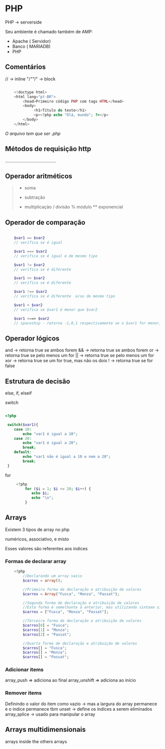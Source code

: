 # PHP

PHP -> serverside

Seu ambiente é chamado também de AMP:

- Apache ( Servidor)  
- Banco ( MARIADB)
- PHP 

## Comentários 

// -> inline
"/*""*/" -> block 

```php 

    <!doctype html>
    <html lang="pt-BR">
        <head>Primeiro código PHP com tags HTML</head>
        <body>
             <h1>Título do texto</h1>
             <p><?php echo "Olá, mundo"; ?></p>
        </body>
    </html>

```

_O arquivo tem que ser .php_

## Métodos de requisição http 

.........................................


## Operador aritméticos 

> + soma
> - subtração 
> * multiplicação
> / divisão 
> % módulo 
> ** exponencial 

## Operador de comparação 

```php 

    $var1 == $var2
    // verifica se é igual 

    $var1 === $var2
    // verifica se é igual e de mesmo tipo  

    $var1 != $var2
    // verifica se é diferente 

    $var1 <> $var2
    // verifica se é diferente 

    $var1 !== $var2
    // verifica se é diferente  e/ou do mesmo tipo 

    $var1 < $var2
    // verifica se $var1 é menor que $var2

    $var1 <==> $var2
    // spaceship - retorna -1,0,1 respectivamente se o $var1 for menor, igual ou maior $var2

```

## Operador lógicos 

and -> retorna true se ambos forem
&& -> retorna true se ambos forem
or -> retorna true se pelo menos um for
|| -> retorna true se pelo menos um for
xor -> retorna true se um for true, mas não os dois
! -> retorna true se for false 

## Estrutura de decisão 

else, if, elseif 

switch 

```php 

<?php

 switch($var1){
	case 10:
		echo "var1 é igual a 10";
	case 20:
		echo "var1 é igual a 20";
		break;
	default:
		echo "var1 não é igual a 10 e nem a 20";
		break;
 }

```

for

```php 
     <?php
         for ($i = 1; $i <= 20; $i++) {
            echo $i;
            echo "\n";
         }
```

## Arrays 

Existem 3 tipos de array no php

numéricos, associativo, e misto 

Esses valores são referentes aos indices

### Formas de declarar array 

```php 
    <?php
        //Declarando um array vazio
        $carros = array();

        //Primeira forma de declaração e atribuição de valores
        $carros = Array("Fusca", "Monza", "Passat");

        //Segunda forma de declaração e atribuição de valores
        //Esta forma é semelhante à anterior, mas utilizando sintaxe similar a do Javascript
        $carros = ["Fusca", "Monza", "Passat"];

        //Terceira forma de declaração e atribuição de valores
        $carros[0] = "Fusca";
        $carros[1] = "Monza";
        $carros[2] = "Passat";

        //Quarta forma de declaração e atribuição de valores
        $carros[] = "Fusca";
        $carros[] = "Monza";
        $carros[] = "Passat";
```

### Adicionar items 

array_push => adiciona ao final 
array_unshift => adiciona ao início

### Remover items

Definindo o valor do item como vazio -> mas a largura do array permanece e o indice permanece tbm
unset -> define os índices a serem eliminados 
array_splice -> usado para manipular o array

## Arrays multidimensionais 

arrays inside the others arrays 




